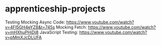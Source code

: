 # apprenticeship-projects

Testing
Mocking Async Code: https://www.youtube.com/watch?v=4Fl5GH4eYZ8&t=745s
Mocking Fetch: https://www.youtube.com/watch?v=mHXhuPHiDj8
JavaScript Testing: https://www.youtube.com/watch?v=pMmXJcDLUFA
